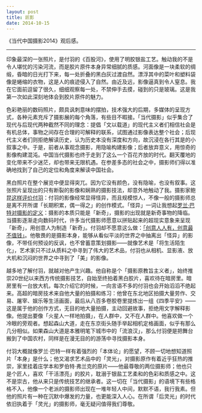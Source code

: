 ---
layout: post
title: 匠影date: 2014-10-15
---《当代中国摄影2014》观后感。

---印象最深的一张照片，是付羽的《百股河》，使用了明胶银盐工艺。触动我的不是令人堪忧的污染河流，而是胶片原件本身异常细腻的质感。河面像是一块柔软的绸缎，昏暗的日光打下来，每一处折叠的黑白灰过渡自然。漂浮其中的菜叶和塑料袋像是蜷缩的衣物，这是人的痕迹侵入了自然。由近及远，影像逼真到令人窒息。我在它面前逗留了很久，细细观察每一处，不禁伸手去摸，碰到的只是玻璃。这是我第一次如此深刻地体会到胶片原件的魅力。
色彩艳丽的数码照片，颇具讽刺意味的摆拍，技术强大的后期，多媒体的呈现方式，各种元素充斥了摄影展的每个角落，有些目不暇接。「当代摄影」似乎集合了现代与后现代两种截然不同的理念：提倡「文以载道」的现代主义者们相信社会是有机总体，事物之间存在合理的可解释的联系，试图通过影像表达整个社会；后现代主义者们则拒绝解读历史，认为历史本没有深度和方向，故沉浸在各行其是的小叙事之中。于是，前者从事观念摄影，用隐喻构建影像；后者放弃意义，用惊奇的影像构建混沌。中国当代摄影也终于走到了这么一个百花齐放的时代。翻天覆地的变化带来不少迷茫，却也带来无限机遇。在参差多态的社会之中，摄影师们得以准确地找到了自己的定位和角度来解读中国社会。
黑白照片在整个展览中便显得突兀。因为它没有颜色，没有隐喻，也没有叙事。这张照片呈现出的只有断裂的影像和娴熟的摄影技法，却意外地触动了我。摄影家鲍昆[这样评价付羽](http://art8china.com/newsinfo.asp?id=1418)：付羽的影像经常显得怪异，而且规模惊人，不像一般的摄影师总是离不开所谓「长期积累，偶一得之」的创作模式。「怪异」一词让我想起[罗兰·巴特对摄影的定义](http://book.douban.com/subject/1287508/)：摄影的本质只能是「新奇」，摄影的出现就是新奇事物的降临。当摄影逐渐走向数码时代，许多当代摄影师愿意以拼贴起来的超现实意象来呈现「新奇」，用创意人为制造「新奇」。付羽却不愿意这么做：[「创意人人有，创意最不值钱」](http://collection.sina.com.cn/yxys/20131218/1051137378.shtml)。他敬畏的是摄影本身，能够从看似平淡的世界之中抽离出「怪异」的影像，不带任何预设的反讽，也不曾蓄意策划摄影——就像艺术是「将生活陌生化」，艺术家只不过从质料之中寻到了伟大的艺术品，付羽也从相机、显影液、放大机和沉闷的世界之中寻到了「美」的影像。
越多地了解付羽，就越对他产生兴趣。他自称是个「摄影原教旨主义者」，始终推崇20世纪以来西方传统摄影技艺，自始至终拍着黑白胶片，喜欢待在暗房里。暗房里有一台放大机，每次介绍它的时候，一向言语不多的付羽也会开始滔滔不绝起来。高超的暗房技术来自他大量的拍摄和练习：他曾在东北地区拍摄大量劳作、交易、屠宰、娱乐等生活画面，最后从八百多卷胶卷里提炼出一组《四季平安》——这是属于他的创作方式，无目的地大量拍摄，主动回避故事，拒绝用文字解释影像。他提出要像「火星人一样地拍摄」，在人群中，又不在人群中。他喜欢做一个冷眼的旁观者。想起森山大道，走在东京街头随手举起相机定格画面，似乎有那么几分相似。如果森山大道是本雅明笔下城市中的「流浪汉」，那么付羽便是把舞台搬到了中国农村，同样是在漫无目的的游荡中寻找摄影本身。
付羽大概就像罗兰·巴特一样有着强烈的「本体论」的愿望，不顾一切地想知道照片「本身」是什么；他又渴求艺术品中的「灵光」，对摄影原作有着近乎狂热的推崇，家里挂着庄学本和罗伯特·弗兰克的原片——他最尊敬的两位摄影师；他也只是个匠人，喜欢「干活漂亮」的胶片，耽溺于银盐工艺柔和的色彩和质感之中。这不是崇古，他从来只是传统技艺的继承者。这一切在「当代摄影」的语境下有些格格不入，他像一个老派的摄影师出现在一堆年轻人中间，默默不语，我行我素。但他的照片有一种在沉默中爆发的力量，也更能深入人心。在所谓「后灵光」的时代依旧执着于「灵光」的摄影师，毫无疑问值得我们尊敬。